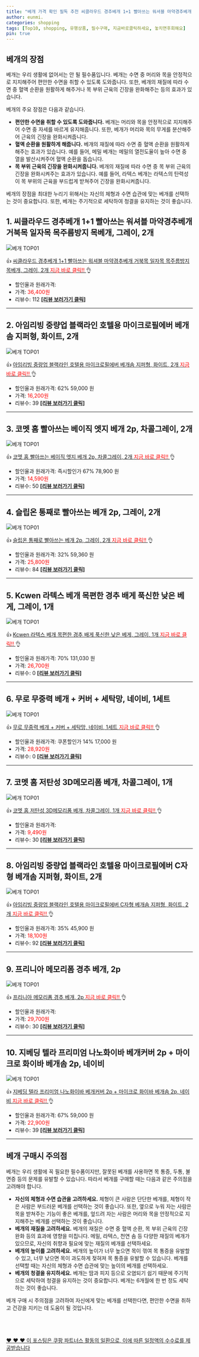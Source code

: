 ```yaml
---
title: "베개 가격 확인 필독 추천 씨클라우드 경추베개 1+1 빨아쓰는 워셔블 마약경추베개 거북목 일자목 목주름방지 목베개, 그레이, 2개 비교 장점 구매가이드"
author: eunmi.
categories: shopping
tags: [Top10, shopping, 유행상품, 필수구매, 지금바로클릭하세요, 놓치면후회해요]
pin: true
---
```

## 베개의 장점

베개는 우리 생활에 없어서는 안 될 필수품입니다. 베개는 수면 중 머리와 목을 안정적으로 지지해주어 편안한 수면을 취할 수 있도록 도와줍니다. 또한, 베개의 재질에 따라 수면 중 혈액 순환을 원활하게 해주거나 목 부위 근육의 긴장을 완화해주는 등의 효과가 있습니다.

베개의 주요 장점은 다음과 같습니다.

* **편안한 수면을 취할 수 있도록 도와줍니다.** 베개는 머리와 목을 안정적으로 지지해주어 수면 중 자세를 바르게 유지해줍니다. 또한, 베개가 머리와 목의 무게를 분산해주어 근육의 긴장을 완화시켜줍니다.
* **혈액 순환을 원활하게 해줍니다.** 베개의 재질에 따라 수면 중 혈액 순환을 원활하게 해주는 효과가 있습니다. 예를 들어, 메밀 베개는 메밀의 열전도율이 높아 수면 중 열을 발산시켜주어 혈액 순환을 돕습니다.
* **목 부위 근육의 긴장을 완화시켜줍니다.** 베개의 재질에 따라 수면 중 목 부위 근육의 긴장을 완화시켜주는 효과가 있습니다. 예를 들어, 라텍스 베개는 라텍스의 탄력성이 목 부위의 근육을 부드럽게 받쳐주어 긴장을 완화시켜줍니다.

베개의 장점을 최대한 누리기 위해서는 자신의 체형과 수면 습관에 맞는 베개를 선택하는 것이 중요합니다. 또한, 베개는 주기적으로 세탁하여 청결을 유지하는 것이 좋습니다.

   

## 1. 씨클라우드 경추베개 1+1 빨아쓰는 워셔블 마약경추베개 거북목 일자목 목주름방지 목베개, 그레이, 2개

![베개 TOP01](https://thumbnail7.coupangcdn.com/thumbnails/remote/230x230ex/image/vendor_inventory/bcf3/866b00013c42115be94a64b31873d0735a17ddc6fd625d884489fce0be5c.jpg)


👍 [씨클라우드 경추베개 1+1 빨아쓰는 워셔블 마약경추베개 거북목 일자목 목주름방지 목베개, 그레이, 2개 <font color=red> 지금 바로 클릭!! </font> ](https://link.coupang.com/re/AFFSDP?lptag=AF3617701&subid=GithubCoopas&pageKey=7223258930&traceid=V0-153&itemId=18310479125&vendorItemId=70167477885) 👌 


- 할인율과 원래가격: 
- 가격: <span style='color:red'>36,400원</span>
- 리뷰수: 112  [**[리뷰 보러가기 클릭]**](https://link.coupang.com/re/AFFSDP?lptag=AF3617701&subid=GithubCoopas&pageKey=7223258930&traceid=V0-153&itemId=18310479125&vendorItemId=70167477885)

---


   

## 2. 아임리빙 중량업 블랙라인 호텔용 마이크로필에버 베개솜 지퍼형, 화이트, 2개

![베개 TOP01](https://thumbnail6.coupangcdn.com/thumbnails/remote/230x230ex/image/retail/images/67278057482924-823f38f1-67ad-4d6a-aa62-b3b8ae1f2b4f.jpg)


👍 [아임리빙 중량업 블랙라인 호텔용 마이크로필에버 베개솜 지퍼형, 화이트, 2개 <font color=red> 지금 바로 클릭!! </font> ](https://link.coupang.com/re/AFFSDP?lptag=AF3617701&subid=GithubCoopas&pageKey=184617159&traceid=V0-153&itemId=528333767&vendorItemId=4374500762) 👌 


- 할인율과 원래가격: 62%  59,000   원
- 가격: <span style='color:red'>16,200원</span>
- 리뷰수: 39  [**[리뷰 보러가기 클릭]**](https://link.coupang.com/re/AFFSDP?lptag=AF3617701&subid=GithubCoopas&pageKey=184617159&traceid=V0-153&itemId=528333767&vendorItemId=4374500762)

---


   

## 3. 코멧 홈 빨아쓰는 베이직 엣지 베개 2p, 차콜그레이, 2개

![베개 TOP01](https://thumbnail6.coupangcdn.com/thumbnails/remote/230x230ex/image/retail/images/2021083757364982-c532a909-0cc8-400f-940c-fe40e4e87c8c.jpg)


👍 [코멧 홈 빨아쓰는 베이직 엣지 베개 2p, 차콜그레이, 2개 <font color=red> 지금 바로 클릭!! </font> ](https://link.coupang.com/re/AFFSDP?lptag=AF3617701&subid=GithubCoopas&pageKey=6981926942&traceid=V0-153&itemId=17058221528&vendorItemId=84232577135) 👌 


- 할인율과 원래가격: 즉시할인가 67%  78,900   원
- 가격: <span style='color:red'>14,590원</span>
- 리뷰수: 50  [**[리뷰 보러가기 클릭]**](https://link.coupang.com/re/AFFSDP?lptag=AF3617701&subid=GithubCoopas&pageKey=6981926942&traceid=V0-153&itemId=17058221528&vendorItemId=84232577135)

---


   

## 4. 슬립온 통째로 빨아쓰는 베개 2p, 그레이, 2개

![베개 TOP01](https://thumbnail7.coupangcdn.com/thumbnails/remote/230x230ex/image/retail/images/2021/04/05/16/3/0ad5586c-28de-4db1-b945-c7c603b89158.jpg)


👍 [슬립온 통째로 빨아쓰는 베개 2p, 그레이, 2개 <font color=red> 지금 바로 클릭!! </font> ](https://link.coupang.com/re/AFFSDP?lptag=AF3617701&subid=GithubCoopas&pageKey=5296235808&traceid=V0-153&itemId=7633847083&vendorItemId=74924712644) 👌 


- 할인율과 원래가격: 32%  59,360   원
- 가격: <span style='color:red'>25,800원</span>
- 리뷰수: 84  [**[리뷰 보러가기 클릭]**](https://link.coupang.com/re/AFFSDP?lptag=AF3617701&subid=GithubCoopas&pageKey=5296235808&traceid=V0-153&itemId=7633847083&vendorItemId=74924712644)

---


   

## 5. Kcwen 라텍스 베개 목편한 경추 배게 푹신한 낮은 베게, 그레이, 1개

![베개 TOP01](https://thumbnail8.coupangcdn.com/thumbnails/remote/230x230ex/image/vendor_inventory/dc6a/a16f2a17e02fd419f8e26933944aaae47dbf31fdca0fcde8052b8a174975.jpg)


👍 [Kcwen 라텍스 베개 목편한 경추 배게 푹신한 낮은 베게, 그레이, 1개 <font color=red> 지금 바로 클릭!! </font> ](https://link.coupang.com/re/AFFSDP?lptag=AF3617701&subid=GithubCoopas&pageKey=7381564390&traceid=V0-153&itemId=19064318457&vendorItemId=86187160120) 👌 


- 할인율과 원래가격: 70%  131,030   원
- 가격: <span style='color:red'>26,700원</span>
- 리뷰수: 0  [**[리뷰 보러가기 클릭]**](https://link.coupang.com/re/AFFSDP?lptag=AF3617701&subid=GithubCoopas&pageKey=7381564390&traceid=V0-153&itemId=19064318457&vendorItemId=86187160120)

---


   

## 6. 무로 무중력 베개 + 커버 + 세탁망, 네이비, 1세트

![베개 TOP01](https://thumbnail8.coupangcdn.com/thumbnails/remote/230x230ex/image/retail/images/4347752819156141-9eaf81ac-51d1-4a8d-ad59-7ae4989a7606.jpg)


👍 [무로 무중력 베개 + 커버 + 세탁망, 네이비, 1세트 <font color=red> 지금 바로 클릭!! </font> ](https://link.coupang.com/re/AFFSDP?lptag=AF3617701&subid=GithubCoopas&pageKey=147763498&traceid=V0-153&itemId=427428428&vendorItemId=4094463107) 👌 


- 할인율과 원래가격: 쿠폰할인가 14%  17,000   원
- 가격: <span style='color:red'>28,920원</span>
- 리뷰수: 0  [**[리뷰 보러가기 클릭]**](https://link.coupang.com/re/AFFSDP?lptag=AF3617701&subid=GithubCoopas&pageKey=147763498&traceid=V0-153&itemId=427428428&vendorItemId=4094463107)

---


   

## 7. 코멧 홈 저탄성 3D메모리폼 베개, 차콜그레이, 1개

![베개 TOP01](https://thumbnail9.coupangcdn.com/thumbnails/remote/230x230ex/image/retail/images/82149151799754-9520cfbe-6c9b-4da0-b834-c08b41df969a.jpg)


👍 [코멧 홈 저탄성 3D메모리폼 베개, 차콜그레이, 1개 <font color=red> 지금 바로 클릭!! </font> ](https://link.coupang.com/re/AFFSDP?lptag=AF3617701&subid=GithubCoopas&pageKey=5314973223&traceid=V0-153&itemId=7713506474&vendorItemId=75003711113) 👌 


- 할인율과 원래가격: 
- 가격: <span style='color:red'>9,490원</span>
- 리뷰수: 30  [**[리뷰 보러가기 클릭]**](https://link.coupang.com/re/AFFSDP?lptag=AF3617701&subid=GithubCoopas&pageKey=5314973223&traceid=V0-153&itemId=7713506474&vendorItemId=75003711113)

---


   

## 8. 아임리빙 중량업 블랙라인 호텔용 마이크로필에버 C자형 베개솜 지퍼형, 화이트, 2개

![베개 TOP01](https://thumbnail6.coupangcdn.com/thumbnails/remote/230x230ex/image/product/image/vendoritem/2019/06/28/4383668135/e72b4d82-8669-4e1d-b975-6f7cf90541a8.jpg)


👍 [아임리빙 중량업 블랙라인 호텔용 마이크로필에버 C자형 베개솜 지퍼형, 화이트, 2개 <font color=red> 지금 바로 클릭!! </font> ](https://link.coupang.com/re/AFFSDP?lptag=AF3617701&subid=GithubCoopas&pageKey=185735575&traceid=V0-153&itemId=531090208&vendorItemId=4383668135) 👌 


- 할인율과 원래가격: 35%  45,900   원
- 가격: <span style='color:red'>18,100원</span>
- 리뷰수: 92  [**[리뷰 보러가기 클릭]**](https://link.coupang.com/re/AFFSDP?lptag=AF3617701&subid=GithubCoopas&pageKey=185735575&traceid=V0-153&itemId=531090208&vendorItemId=4383668135)

---


   

## 9. 프리니아 메모리폼 경추 베개, 2p

![베개 TOP01](https://thumbnail9.coupangcdn.com/thumbnails/remote/230x230ex/image/vendor_inventory/f50c/db2548545ba0a19112c7ac3de87c5b3ce5c3bfc283028b5b7f87c40b9f80.png)


👍 [프리니아 메모리폼 경추 베개, 2p <font color=red> 지금 바로 클릭!! </font> ](https://link.coupang.com/re/AFFSDP?lptag=AF3617701&subid=GithubCoopas&pageKey=7317736221&traceid=V0-153&itemId=18761811578&vendorItemId=85893645144) 👌 


- 할인율과 원래가격: 
- 가격: <span style='color:red'>29,700원</span>
- 리뷰수: 30  [**[리뷰 보러가기 클릭]**](https://link.coupang.com/re/AFFSDP?lptag=AF3617701&subid=GithubCoopas&pageKey=7317736221&traceid=V0-153&itemId=18761811578&vendorItemId=85893645144)

---


   

## 10. 지베딩 텔라 프리미엄 나노화이바 베개커버 2p + 마이크로 화이바 베개솜 2p, 네이비

![베개 TOP01](https://thumbnail6.coupangcdn.com/thumbnails/remote/230x230ex/image/retail/images/2018/01/15/10/2/1e57f35f-fd38-4043-bfad-ffa6f06453c2.jpg)


👍 [지베딩 텔라 프리미엄 나노화이바 베개커버 2p + 마이크로 화이바 베개솜 2p, 네이비 <font color=red> 지금 바로 클릭!! </font> ](https://link.coupang.com/re/AFFSDP?lptag=AF3617701&subid=GithubCoopas&pageKey=60499599&traceid=V0-153&itemId=207635577&vendorItemId=3491399037) 👌 


- 할인율과 원래가격: 67%  59,000   원
- 가격: <span style='color:red'>22,900원</span>
- 리뷰수: 39  [**[리뷰 보러가기 클릭]**](https://link.coupang.com/re/AFFSDP?lptag=AF3617701&subid=GithubCoopas&pageKey=60499599&traceid=V0-153&itemId=207635577&vendorItemId=3491399037)

---
## 베개 구매시 주의점

베개는 우리 생활에 꼭 필요한 필수품이지만, 잘못된 베개를 사용하면 목 통증, 두통, 불면증 등의 문제를 유발할 수 있습니다. 따라서 베개를 구매할 때는 다음과 같은 주의점을 고려해야 합니다.

* **자신의 체형과 수면 습관을 고려하세요.** 체형이 큰 사람은 단단한 베개를, 체형이 작은 사람은 부드러운 베개를 선택하는 것이 좋습니다. 또한, 옆으로 누워 자는 사람은 목을 받쳐주는 기능이 좋은 베개를, 엎드려 자는 사람은 머리와 목을 안정적으로 지지해주는 베개를 선택하는 것이 좋습니다.
* **베개의 재질을 고려하세요.** 베개의 재질은 수면 중 혈액 순환, 목 부위 근육의 긴장 완화 등의 효과에 영향을 미칩니다. 메밀, 라텍스, 천연 솜 등 다양한 재질의 베개가 있으므로, 자신의 취향과 필요에 맞는 재질의 베개를 선택하세요.
* **베개의 높이를 고려하세요.** 베개의 높이가 너무 높으면 목이 꺾여 목 통증을 유발할 수 있고, 너무 낮으면 목이 과도하게 젖혀져 목 통증을 유발할 수 있습니다. 베개를 선택할 때는 자신의 체형과 수면 습관에 맞는 높이의 베개를 선택하세요.
* **베개의 청결을 유지하세요.** 베개는 땀과 피지 등으로 오염되기 쉽기 때문에 주기적으로 세탁하여 청결을 유지하는 것이 중요합니다. 베개는 6개월에 한 번 정도 세탁하는 것이 좋습니다.

베개 구매 시 주의점을 고려하여 자신에게 맞는 베개를 선택한다면, 편안한 수면을 취하고 건강을 지키는 데 도움이 될 것입니다.<br><br><br><br><br> [ ❤ ❤ ❤ 이 포스팅은 쿠팡 파트너스 활동의 일환으로, 이에 따른 일정액의 수수료를 제공받습니다](https://link.coupang.com/a/bcEFyh)
